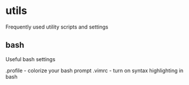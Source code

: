 # utils
Frequently used utility scripts and settings

## bash 
Useful bash settings

.profile - colorize your bash prompt
.vimrc - turn on syntax highlighting in bash

